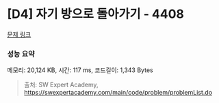 # [D4] 자기 방으로 돌아가기 - 4408 

[문제 링크](https://swexpertacademy.com/main/code/problem/problemDetail.do?contestProbId=AWNcJ2sapZMDFAV8) 

### 성능 요약

메모리: 20,124 KB, 시간: 117 ms, 코드길이: 1,343 Bytes



> 출처: SW Expert Academy, https://swexpertacademy.com/main/code/problem/problemList.do